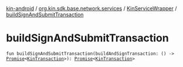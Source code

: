 [kin-android](../../index.md) / [org.kin.sdk.base.network.services](../index.md) / [KinServiceWrapper](index.md) / [buildSignAndSubmitTransaction](./build-sign-and-submit-transaction.md)

# buildSignAndSubmitTransaction

`fun buildSignAndSubmitTransaction(buildAndSignTransaction: () -> `[`Promise`](../../org.kin.sdk.base.tools/-promise/index.md)`<`[`KinTransaction`](../../org.kin.sdk.base.stellar.models/-kin-transaction/index.md)`>): `[`Promise`](../../org.kin.sdk.base.tools/-promise/index.md)`<`[`KinTransaction`](../../org.kin.sdk.base.stellar.models/-kin-transaction/index.md)`>`